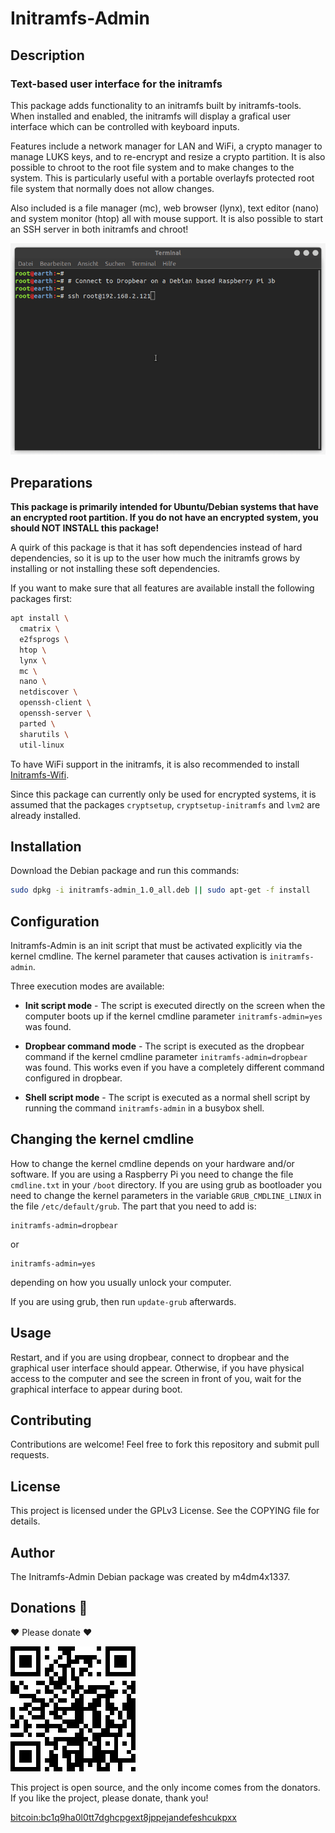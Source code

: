 # Initramfs-Admin

## Description

### Text-based user interface for the initramfs

This package adds functionality to an initramfs built by initramfs-tools. When installed and enabled, the initramfs will display a grafical user interface which can be controlled with keyboard inputs.

Features include a network manager for LAN and WiFi, a crypto manager to manage LUKS keys, and to re-encrypt and resize a crypto partition. It is also possible to chroot to the root file system and to make changes to the system. This is particularly useful with a portable overlayfs protected root file system that normally does not allow changes.

Also included is a file manager (mc), web browser (lynx), text editor (nano) and system monitor (htop) all with mouse support. It is also possible to start an SSH server in both initramfs and chroot!

![Screen record](https://raw.githubusercontent.com/m4dm4x1337/initramfs-admin/master/resources/imgaes/screen-rec.gif)

## Preparations

**This package is primarily intended for Ubuntu/Debian systems that have an encrypted root partition. If you do not have an encrypted system, you should NOT INSTALL this package!**

A quirk of this package is that it has soft dependencies instead of hard dependencies, so it is up to the user how much the initramfs grows by installing or not installing these soft dependencies.

If you want to make sure that all features are available install the following packages first:

```bash
apt install \
  cmatrix \
  e2fsprogs \
  htop \
  lynx \
  mc \
  nano \
  netdiscover \
  openssh-client \
  openssh-server \
  parted \
  sharutils \
  util-linux
```

To have WiFi support in the initramfs, it is also recommended to install [Initramfs-Wifi](https://github.com/m4dm4x1337/initramfs-wifi).

Since this package can currently only be used for encrypted systems, it is assumed that the packages `cryptsetup`, `cryptsetup-initramfs` and `lvm2` are already installed.

## Installation

Download the Debian package and run this commands:

```bash
sudo dpkg -i initramfs-admin_1.0_all.deb || sudo apt-get -f install
```

## Configuration

Initramfs-Admin is an init script that must be activated explicitly via the kernel cmdline. The kernel parameter that causes activation is `initramfs-admin`.

Three execution modes are available:

* **Init script mode** - The script is executed directly on the screen when the computer boots up if the kernel cmdline parameter `initramfs-admin=yes` was found.

* **Dropbear command mode** - The script is executed as the dropbear command if the kernel cmdline parameter `initramfs-admin=dropbear` was found. This works even if you have a completely different command configured in dropbear.

* **Shell script mode** - The script is executed as a normal shell script by running the command `initramfs-admin` in a busybox shell.

## Changing the kernel cmdline

How to change the kernel cmdline depends on your hardware and/or software. If you are using a Raspberry Pi you need to change the file `cmdline.txt` in your `/boot` directory. If you are using grub as bootloader you need to change the kernel parameters in the variable `GRUB_CMDLINE_LINUX` in the file `/etc/default/grub`. The part that you need to add is:

```text
initramfs-admin=dropbear
```

or

```text
initramfs-admin=yes
```

depending on how you usually unlock your computer.

If you are using grub, then run `update-grub` afterwards.

## Usage

Restart, and if you are using dropbear, connect to dropbear and the graphical user interface should appear. Otherwise, if you have physical access to the computer and see the screen in front of you, wait for the graphical interface to appear during boot.

## Contributing

Contributions are welcome! Feel free to fork this repository and submit pull requests.

## License

This project is licensed under the GPLv3 License. See the COPYING file for details.

## Author

The Initramfs-Admin Debian package was created by m4dm4x1337.

## Donations 🥺

 ❤️ Please donate ❤️

![QR code for donations](https://raw.githubusercontent.com/m4dm4x1337/tor-router-gnome/master/tor-router-gnome/usr/share/pixmaps/tor-router-gnome-donation.png)

This project is open source, and the only income comes from the donators. If you like the project, please donate, thank you!

[bitcoin:bc1q9ha0l0tt7dghcpgext8jppejandefeshcukpxx](bitcoin:bc1q9ha0l0tt7dghcpgext8jppejandefeshcukpxx)

